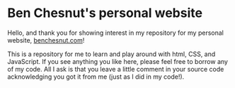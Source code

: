 # Ben Chesnut's personal website

Hello, and thank you for showing interest in my repository for my personal website, [benchesnut.com](http://www.benchesnut.com)!

This is a repository for me to learn and play around with html, CSS, and JavaScript. If you see anything you like here, please feel free to borrow any of my code. All I ask is that you leave a little comment in your source code acknowledging you got it from me (just as I did in my code!).
